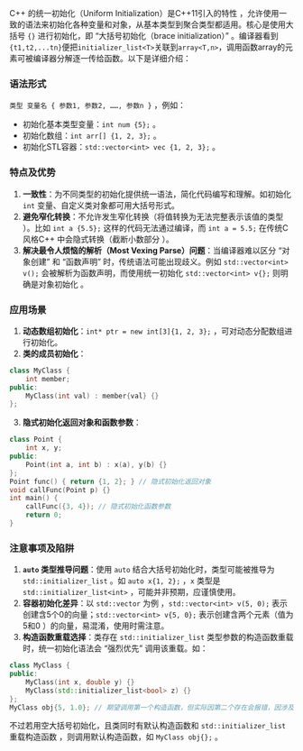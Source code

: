 C++ 的统一初始化（Uniform Initialization）是C++11引入的特性 ，允许使用一致的语法来初始化各种变量和对象，从基本类型到聚合类型都适用。核心是使用大括号 `{}` 进行初始化，即 “大括号初始化（brace initialization）” 。编译器看到`{t1,t2,...tn}`便把`initializer_list<T>`关联到`array<T,n>`，调用函数array的元素可被编译器分解逐一传给函数。以下是详细介绍：
### 语法形式
`类型 变量名 { 参数1, 参数2, ……, 参数n }`  ，例如：
- 初始化基本类型变量：`int num {5};`  。
- 初始化数组：`int arr[] {1, 2, 3};`  。
- 初始化STL容器：`std::vector<int> vec {1, 2, 3};`  。

### 特点及优势
1. **一致性**：为不同类型的初始化提供统一语法，简化代码编写和理解。如初始化 `int` 变量、自定义类对象都可用大括号形式。
2. **避免窄化转换**：不允许发生窄化转换（将值转换为无法完整表示该值的类型 ）。比如 `int a {5.5};` 这样的代码无法通过编译，而 `int a = 5.5;` 在传统C风格C++ 中会隐式转换（截断小数部分 ）。
3. **解决最令人烦恼的解析（Most Vexing Parse）问题**：当编译器难以区分 “对象创建” 和 “函数声明” 时，传统语法可能出现歧义。例如 `std::vector<int> v();` 会被解析为函数声明，而使用统一初始化 `std::vector<int> v{};` 则明确是对象初始化 。 

### 应用场景
1. **动态数组初始化**：`int* ptr = new int[3]{1, 2, 3};`  ，可对动态分配数组进行初始化。
2. **类的成员初始化**：
```cpp
class MyClass {
    int member;
public:
    MyClass(int val) : member{val} {}
};
```
3. **隐式初始化返回对象和函数参数**：
```cpp
class Point {
    int x, y;
public:
    Point(int a, int b) : x(a), y(b) {}
};
Point func() { return {1, 2}; } // 隐式初始化返回对象
void callFunc(Point p) {}
int main() {
    callFunc({3, 4}); // 隐式初始化函数参数
    return 0;
}
```

### 注意事项及陷阱
1. **`auto` 类型推导问题**：使用 `auto` 结合大括号初始化时，类型可能被推导为 `std::initializer_list` 。如 `auto x{1, 2};` ，`x` 类型是 `std::initializer_list<int>`  ，可能并非预期，应谨慎使用。 
2. **容器初始化差异**：以 `std::vector` 为例 ，`std::vector<int> v(5, 0);` 表示创建含5个0的向量；`std::vector<int> v{5, 0};` 表示创建含两个元素（值为5和0 ）的向量，易混淆，使用时需注意。 
3. **构造函数重载选择**：类存在 `std::initializer_list` 类型参数的构造函数重载时，统一初始化语法会 “强烈优先” 调用该重载。如：
```cpp
class MyClass {
public:
    MyClass(int x, double y) {}
    MyClass(std::initializer_list<bool> z) {}
};
MyClass obj{5, 1.0}; // 期望调用第一个构造函数，但实际因第二个存在会报错，因涉及窄化转换
``` 
不过若用空大括号初始化，且类同时有默认构造函数和 `std::initializer_list` 重载构造函数 ，则调用默认构造函数，如 `MyClass obj{};`  。 